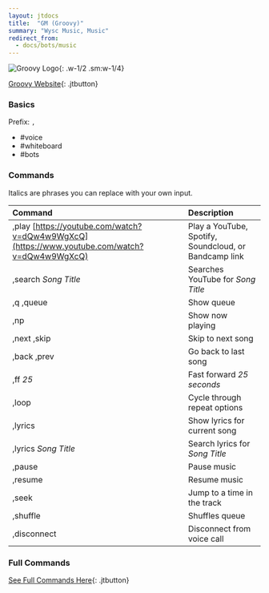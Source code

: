 ```yaml
---
layout: jtdocs
title:  "GM (Groovy)"
summary: "Wysc Music, Music"
redirect_from:
  - docs/bots/music
---
```


![Groovy Logo](https://groovy.bot/img/logos/rounded.svg){: .w-1/2 .sm:w-1/4}

[Groovy Website](https://groovy.bot/commands){: .jtbutton}

### Basics

Prefix: `,`

* \#voice
* \#whiteboard
* \#bots

### Commands

Italics are phrases you can replace with your own input.

| Command | Description |
| :--- | :--- |
| ,play [https://youtube.com/watch?v=dQw4w9WgXcQ](https://www.youtube.com/watch?v=dQw4w9WgXcQ) | Play a YouTube, Spotify, Soundcloud, or Bandcamp link |
| ,search _Song Title_ | Searches YouTube for _Song Title_ |
| ,q ,queue | Show queue |
| ,np | Show now playing |
| ,next ,skip | Skip to next song |
| ,back ,prev | Go back to last song |
| ,ff _25_ | Fast forward _25 seconds_ |
| ,loop | Cycle through repeat options |
| ,lyrics | Show lyrics for current song |
| ,lyrics _Song Title_ | Search lyrics for _Song Title_ |
| ,pause | Pause music |
| ,resume | Resume music |
| ,seek | Jump to a time in the track |
| ,shuffle | Shuffles queue |
| ,disconnect | Disconnect from voice call |

### Full Commands

[See Full Commands Here](https://groovy.bot/commands){: .jtbutton}
